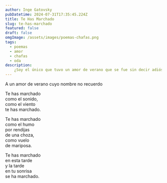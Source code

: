 ```yaml
---
author: Inge Gatovsky
pubDatetime: 2024-07-31T17:35:45.224Z
title: Te Has Marchado
slug: te-has-marchado
featured: false
draft: false
omgImage: /assets/images/poemas-chafas.png
tags:
  - poemas
  - amor
  - chafas
  - oda
description:
    ¿Soy el único que tuvo un amor de verano que se fue sin decir adiós? :y
---
```


<div class="text-center font-semibold">A un amor de verano cuyo nombre no recuerdo</div>  

Te has marchado  
como el sonido,  
como el viento  
te has marchado.  

Te has marchado  
como el humo  
por rendijas  
de una choza,  
como vuelo  
de mariposa.  

Te has marchado  
en esta tarde  
y la tarde  
en tu sonrisa  
se ha marchado.  


